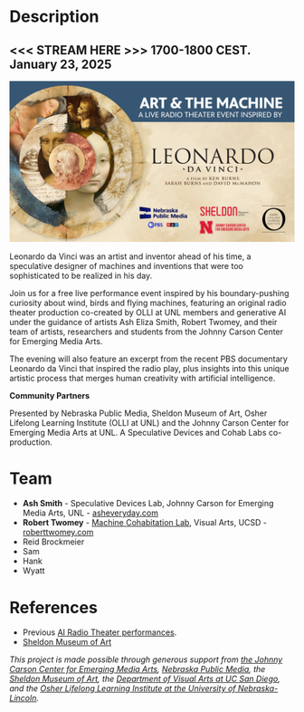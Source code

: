 # Description

<h2> <<< STREAM HERE >>> 1700-1800 CEST. January 23, 2025 </h2>

![alt text](images/davinci.png)

Leonardo da Vinci was an artist and inventor ahead of his time, a speculative designer of machines and inventions that were too sophisticated to be realized in his day.

Join us for a free live performance event inspired by his boundary-pushing curiosity about wind, birds and flying machines, featuring an original radio theater production co-created by OLLI at UNL members and generative AI under the guidance of artists Ash Eliza Smith, Robert Twomey, and their team of artists, researchers and students from the Johnny Carson Center for Emerging Media Arts.

The evening will also feature an excerpt from the recent PBS documentary Leonardo da Vinci that inspired the radio play, plus insights into this unique artistic process that merges human creativity with artificial intelligence.

**Community Partners**

Presented by Nebraska Public Media, Sheldon Museum of Art, Osher Lifelong Learning Institute (OLLI at UNL) and the Johnny Carson Center for Emerging Media Arts at UNL. A Speculative Devices and Cohab Labs co-production.

# Team
- **Ash Smith** - Speculative Devices Lab, Johnny Carson for Emerging Media Arts, UNL - [asheveryday.com](https://asheveryday.com/)<br>
- **Robert Twomey** - [Machine Cohabitation Lab](http://cohab-lab.net), Visual Arts, UCSD - [roberttwomey.com](https://roberttwomey.com)<br>
- Reid Brockmeier
- Sam
- Hank
- Wyatt

# References
- Previous [AI Radio Theater performances](all_episodes.md).
- [Sheldon Museum of Art](https://sheldonartmuseum.org/art-and-machine-live-radio-theater-event-inspired-leonardo-da-vinci/)

_This project is made possible through generous support from [the Johnny Carson Center for Emerging Media Arts](https://carsoncenter.unl.edu/), [Nebraska Public Media](https://nebraskapublicmedia.org/en/watch/community-engagement/leonardo-da-vinci/), the [Sheldon Museum of Art](https://sheldonartmuseum.org/), the [Department of Visual Arts at UC San Diego](https://visarts.ucsd.edu/), and the [Osher Lifelong Learning Institute at the University of Nebraska-Lincoln](https://olli.unl.edu/)._
